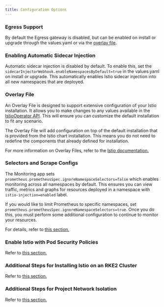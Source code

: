 ```yaml
---
title: Configuration Options
---
```


<head>
  <link rel="canonical" href="https://ranchermanager.docs.rancher.com/pages-for-subheaders/configuration-options"/>
</head>

### Egress Support

By default the Egress gateway is disabled, but can be enabled on install or upgrade through the values.yaml or via the [overlay file](#overlay-file).

### Enabling Automatic Sidecar Injection

Automatic sidecar injection is disabled by default. To enable this, set the `sidecarInjectorWebhook.enableNamespacesByDefault=true` in the values.yaml on install or upgrade. This automatically enables Istio sidecar injection into all new namespaces that are deployed.

### Overlay File

An Overlay File is designed to support extensive configuration of your Istio installation. It allows you to make changes to any values available in the [IstioOperator API](https://istio.io/latest/docs/reference/config/istio.operator.v1alpha1/). This will ensure you can customize the default installation to fit any scenario.

The Overlay File will add configuration on top of the default installation that is provided from the Istio chart installation. This means you do not need to redefine the components that already defined for installation.

For more information on Overlay Files, refer to the [Istio documentation.](https://istio.io/latest/docs/setup/install/istioctl/#configure-component-settings)

### Selectors and Scrape Configs

The Monitoring app sets `prometheus.prometheusSpec.ignoreNamespaceSelectors=false` which enables monitoring across all namespaces by default. This ensures you can view traffic, metrics and graphs for resources deployed in a namespace with `istio-injection=enabled` label.

If you would like to limit Prometheus to specific namespaces, set `prometheus.prometheusSpec.ignoreNamespaceSelectors=true`. Once you do this, you must perform some additional configuration to continue to monitor your resources.

For details, refer to [this section.](selectors-and-scrape-configurations.md)

### Enable Istio with Pod Security Policies

Refer to [this section.](pod-security-policies.md)

### Additional Steps for Installing Istio on an RKE2 Cluster

Refer to [this section.](install-istio-on-rke2-cluster.md)

### Additional Steps for Project Network Isolation

Refer to [this section.](project-network-isolation.md)